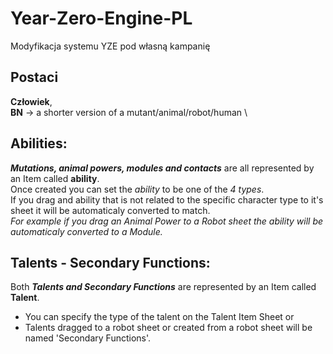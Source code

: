 # Year-Zero-Engine-PL

Modyfikacja systemu YZE pod własną kampanię

## Postaci

**Człowiek**,\
**BN** -> a shorter version of a mutant/animal/robot/human \

## Abilities:

**_Mutations, animal powers, modules and contacts_** are all represented by an Item called **ability**.\
Once created you can set the _ability_ to be one of the _4 types_.\
If you drag and ability that is not related to the specific character type to it's sheet it will be automaticaly converted to match.\
_For example if you drag an Animal Power to a Robot sheet the ability will be automaticaly converted to a Module._

## Talents - Secondary Functions:

Both **_Talents and Secondary Functions_** are represented by an Item called **Talent**.

-   You can specify the type of the talent on the Talent Item Sheet or
-   Talents dragged to a robot sheet or created from a robot sheet will be named 'Secondary Functions'.
